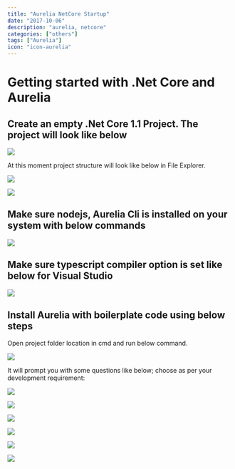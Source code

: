 ```yaml
---
title: "Aurelia NetCore Startup"
date: "2017-10-06"
description: "aurelia, netcore"
categories: ["others"]
tags: ["Aurelia"]
icon: "icon-aurelia"
---
```



Getting started with .Net Core and Aurelia
==========================================

Create an empty .Net Core 1.1 Project. The project will look like below
------------------------------------------------------------------------

![](/static/img/blog/Aurelia/Aurelia-NetCore-Startup_files/image001.jpg)

At this moment project structure will look like below in File Explorer.

![](/static/img/blog/Aurelia/Aurelia-NetCore-Startup_files/image002.jpg)

![](/static/img/blog/Aurelia/Aurelia-NetCore-Startup_files/image003.jpg)

Make sure nodejs, Aurelia Cli is installed on your system with below commands
------------------------------------------------------------------------------

![](/static/img/blog/Aurelia/Aurelia-NetCore-Startup_files/image004.jpg)

Make sure typescript compiler option is set like below for Visual Studio
------------------------------------------------------------------------

![](/static/img/blog/Aurelia/Aurelia-NetCore-Startup_files/image005.jpg)

Install Aurelia with boilerplate code using below steps
-------------------------------------------------------

Open project folder location in cmd and run below command.

![](/static/img/blog/Aurelia/Aurelia-NetCore-Startup_files/image006.jpg)

It will prompt you with some questions like below; choose as per your
development requirement:

![](/static/img/blog/Aurelia/Aurelia-NetCore-Startup_files/image007.jpg)

![](/static/img/blog/Aurelia/Aurelia-NetCore-Startup_files/image008.jpg)

![](/static/img/blog/Aurelia/Aurelia-NetCore-Startup_files/image009.jpg)

![](/static/img/blog/Aurelia/Aurelia-NetCore-Startup_files/image010.jpg)

![](/static/img/blog/Aurelia/Aurelia-NetCore-Startup_files/image011.jpg)

![](/static/img/blog/Aurelia/Aurelia-NetCore-Startup_files/image012.jpg)
